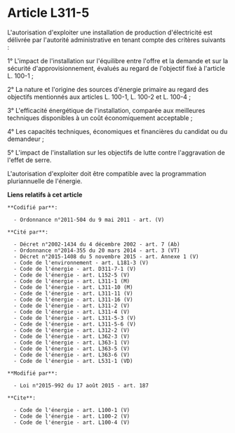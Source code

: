 # Article L311-5

L'autorisation d'exploiter une installation de production d'électricité est délivrée par l'autorité administrative en tenant
compte des critères suivants : 

1° L'impact de l'installation sur l'équilibre entre l'offre et la demande et sur la sécurité d'approvisionnement, évalués au
regard de l'objectif fixé à l'article L. 100-1 ; 

2° La nature et l'origine des sources d'énergie primaire au regard des objectifs mentionnés aux articles L. 100-1, L. 100-2
et L. 100-4 ; 

3° L'efficacité énergétique de l'installation, comparée aux meilleures techniques disponibles à un coût économiquement
acceptable ; 

4° Les capacités techniques, économiques et financières du candidat ou du demandeur ; 

5° L'impact de l'installation sur les objectifs de lutte contre l'aggravation de l'effet de serre. 

L'autorisation d'exploiter doit être compatible avec la programmation pluriannuelle de l'énergie.

**Liens relatifs à cet article**

	**Codifié par**:

	  - Ordonnance n°2011-504 du 9 mai 2011 - art. (V)

	**Cité par**:

	  - Décret n°2002-1434 du 4 décembre 2002 - art. 7 (Ab)
	  - Ordonnance n°2014-355 du 20 mars 2014 - art. 3 (VT)
	  - Décret n°2015-1408 du 5 novembre 2015 - art. Annexe 1 (V)
	  - Code de l'environnement - art. L181-3 (V)
	  - Code de l'énergie - art. D311-7-1 (V)
	  - Code de l'énergie - art. L152-5 (V)
	  - Code de l'énergie - art. L311-1 (M)
	  - Code de l'énergie - art. L311-10 (M)
	  - Code de l'énergie - art. L311-11 (V)
	  - Code de l'énergie - art. L311-16 (V)
	  - Code de l'énergie - art. L311-2 (V)
	  - Code de l'énergie - art. L311-4 (V)
	  - Code de l'énergie - art. L311-5-3 (V)
	  - Code de l'énergie - art. L311-5-6 (V)
	  - Code de l'énergie - art. L312-2 (V)
	  - Code de l'énergie - art. L362-3 (V)
	  - Code de l'énergie - art. L363-1 (V)
	  - Code de l'énergie - art. L363-5 (V)
	  - Code de l'énergie - art. L363-6 (V)
	  - Code de l'énergie - art. L531-1 (VD)

	**Modifié par**:

	  - Loi n°2015-992 du 17 août 2015 - art. 187

	**Cite**:

	  - Code de l'énergie - art. L100-1 (V)
	  - Code de l'énergie - art. L100-2 (V)
	  - Code de l'énergie - art. L100-4 (V)
